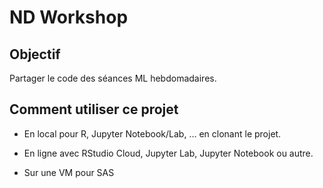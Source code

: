 ND Workshop
================

## Objectif

Partager le code des séances ML hebdomadaires.

## Comment utiliser ce projet

  - En local pour R, Jupyter Notebook/Lab, … en clonant le projet.

  - En ligne avec RStudio Cloud, Jupyter Lab, Jupyter Notebook ou autre.

  - Sur une VM pour SAS
